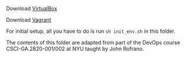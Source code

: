 Download [VirtualBox](https://www.virtualbox.org/)

Download [Vagrant](https://www.vagrantup.com/)

For initial setup, all you have to do is run `sh init_env.sh` in this folder.

The contents of this folder are adapted from part of the DevOps course CSCI-GA.2820-001/002 at NYU taught by John Rofrano.
